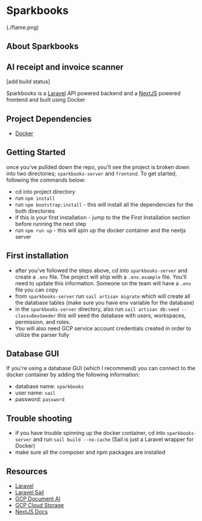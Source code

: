 # Sparkbooks
(./flame.png)

## About Sparkbooks
## AI receipt and invoice scanner


[add build status]

Sparkbooks is a [Laravel](https://laravel.com) API powered backend and a [NextJS](https://nextjs.org) powered frontend and built using Docker

## Project Dependencies
- [Docker](https://www.docker.com/)


## Getting Started
once you've pullded down the repo, you'll see the project is broken down into two directories; `sparkbooks-server` and `frontend`. To get started, following the commands below:
- cd into project directory
- run `npm install`
- run `npm bootstrap:install` - this will install all the dependencies for the both directories
- if this is your first installation - jump to the the First Installation section before running the next step
- run `npm run up` - this will spin up the docker container and the nextjs server


## First installation
- after you've followed the steps above, cd into `sparkbooks-server` and create a `.env` file.  The project will ship with a `.env.example` file. You'll need to update this information.  Someone on the team will have a `.env` file you can copy
- from `sparkbooks-server`  run `sail artisan migrate` which will create all the database tables (make sure you have env variable for the database)
- in the `sparkbooks-server` directory, also run `sail artisan db:seed --class=DevSeeder` this will seed the database with users, workspaces, permission, and roles.  
- You will also need GCP service account credentials created in order to utilize the parser fully

## Database GUI
If you're using a database GUI (which I recommend) you can connect to the docker container by adding the following information:
- database name: `sparkbooks`
- user name: `sail`
- password: `password`

## Trouble shooting
- if you have trouble spinning up the docker container, cd into `sparkbooks-server` and run `sail build --no-cache` (Sail is just a Laravel wrapper for Docker)
- make sure all the composer and npm packages are installed
 
## Resources

-   [Laravel](https://laravel.com/docs/9.x/)
-   [Laravel Sail](https://laravel.com/docs/9.x/sail)
-   [GCP Document AI](https://github.com/googleapis/google-cloud-php-document-ai)
-   [GCP Cloud Storage](https://cloud.google.com/storage)
-   [NextJS Docs](https://nextjs.org/docs/getting-started)
